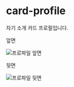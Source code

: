 # card-profile
자기 소개 카드 프로필입니다.

앞면

![프로파일 앞면](https://user-images.githubusercontent.com/55288856/104829712-ad065700-58b9-11eb-9d97-fc62853bd539.png)

뒷면

![프로파일 뒷면](https://user-images.githubusercontent.com/55288856/104829713-b099de00-58b9-11eb-8fe6-9ffa1b23f6ec.png)
